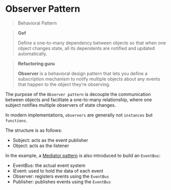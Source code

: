 # Observer Pattern

> Behavioral Pattern

> **Gof**
>
> Define a one-to-many dependency between objects so that when one object changes state, all its dependents are notified and updated automatically.

> **Refactoring guru**
>
> **Observer** is a behavioral design pattern that lets you define a subscription mechanism to notify multiple objects about any events that happen to the object they’re observing.

The purpose of the `Observer pattern` is decouple the communication between objects and facilitate a one-to-many relationship, where one subject notifies multiple observers of state changes.

In modern implementations, `observers` are generally not `instances` but `functions`.

The structure is as follows:
- Subject: acts as the event publisher
- Object: acts as the listener

In the example, a [Mediator pattern](Mediator.md) is also introduced to build an `EventBus`:
- EventBus: the actual event system
- IEvent: used to hold the data of each event
- Observer: registers events using the `EventBus`
- Publisher: publishes events using the `EventBus`
